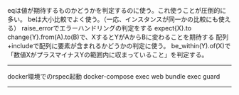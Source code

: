 eqは値が期待するものかどうかを判定するのに使う。これ使うことが圧倒的に多い。
beは大小比較でよく使う。（一応、インスタンスが同一かの比較にも使える）
raise_errorでエラーハンドリングの判定をする
expect{X}.to change{Y}.from(A).to(B)で、XするとYがAからBに変わることを期待する
配列+includeで配列に要素が含まれるかどうかの判定に使う。
be_within(Y).of(X)で「数値XがプラスマイナスYの範囲内に収まっていること」を判定する。

-------------------------

docker環境でのrspec起動
docker-compose exec web bundle exec guard

-------------------------

